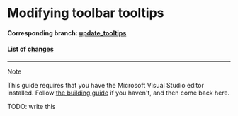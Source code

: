 # Modifying toolbar tooltips

#### Corresponding branch: [update_tooltips](/Juliapixel/M3da/tree/update_tooltips)

#### List of [changes](/Juliapixel/M3da/compare/master...update_tooltips)

-----

> [!NOTE]
> This guide requires that you have the Microsoft Visual Studio editor installed. Follow [the building guide](building.md) if you haven't, and then come back here.

TODO: write this
